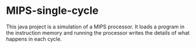 # MIPS-single-cycle
 
This java project is a simulation of a MIPS processor. It loads a program in the instruction memory and running the processor writes the details of what happens in each cycle.
